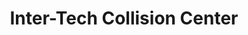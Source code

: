 ---
title: "Inter-Tech Collision Center"
url: /omaha/inter-tech-collision-center-center-street/
shop: Autowerkstatt
---